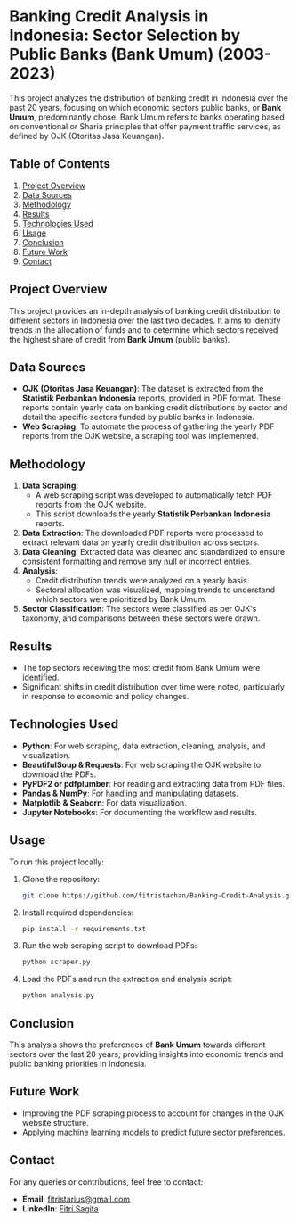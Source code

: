 # Banking Credit Analysis in Indonesia: Sector Selection by Public Banks (Bank Umum) (2003-2023)

This project analyzes the distribution of banking credit in Indonesia over the past 20 years, focusing on which economic sectors public banks, or **Bank Umum**, predominantly chose. Bank Umum refers to banks operating based on conventional or Sharia principles that offer payment traffic services, as defined by OJK (Otoritas Jasa Keuangan).

## Table of Contents
1. [Project Overview](#project-overview)
2. [Data Sources](#data-sources)
3. [Methodology](#methodology)
4. [Results](#results)
5. [Technologies Used](#technologies-used)
6. [Usage](#usage)
7. [Conclusion](#conclusion)
8. [Future Work](#future-work)
9. [Contact](#contact)

## Project Overview
This project provides an in-depth analysis of banking credit distribution to different sectors in Indonesia over the last two decades. It aims to identify trends in the allocation of funds and to determine which sectors received the highest share of credit from **Bank Umum** (public banks).

## Data Sources
- **OJK (Otoritas Jasa Keuangan)**: The dataset is extracted from the **Statistik Perbankan Indonesia** reports, provided in PDF format. These reports contain yearly data on banking credit distributions by sector and detail the specific sectors funded by public banks in Indonesia.
- **Web Scraping**: To automate the process of gathering the yearly PDF reports from the OJK website, a scraping tool was implemented.

## Methodology
1. **Data Scraping**: 
    - A web scraping script was developed to automatically fetch PDF reports from the OJK website.
    - This script downloads the yearly **Statistik Perbankan Indonesia** reports.
2. **Data Extraction**: The downloaded PDF reports were processed to extract relevant data on yearly credit distribution across sectors.
3. **Data Cleaning**: Extracted data was cleaned and standardized to ensure consistent formatting and remove any null or incorrect entries.
4. **Analysis**: 
    - Credit distribution trends were analyzed on a yearly basis.
    - Sectoral allocation was visualized, mapping trends to understand which sectors were prioritized by Bank Umum.
5. **Sector Classification**: The sectors were classified as per OJK's taxonomy, and comparisons between these sectors were drawn.
  
## Results
- The top sectors receiving the most credit from Bank Umum were identified.
- Significant shifts in credit distribution over time were noted, particularly in response to economic and policy changes.

## Technologies Used
- **Python**: For web scraping, data extraction, cleaning, analysis, and visualization.
- **BeautifulSoup & Requests**: For web scraping the OJK website to download the PDFs.
- **PyPDF2 or pdfplumber**: For reading and extracting data from PDF files.
- **Pandas & NumPy**: For handling and manipulating datasets.
- **Matplotlib & Seaborn**: For data visualization.
- **Jupyter Notebooks**: For documenting the workflow and results.

## Usage
To run this project locally:
1. Clone the repository:
   ```bash
   git clone https://github.com/fitristachan/Banking-Credit-Analysis.git
   ```
2. Install required dependencies:
   ```bash
   pip install -r requirements.txt
   ```
3. Run the web scraping script to download PDFs:
   ```bash
   python scraper.py
   ```
4. Load the PDFs and run the extraction and analysis script:
   ```bash
   python analysis.py
   ```

## Conclusion
This analysis shows the preferences of **Bank Umum** towards different sectors over the last 20 years, providing insights into economic trends and public banking priorities in Indonesia.

## Future Work
- Improving the PDF scraping process to account for changes in the OJK website structure.
- Applying machine learning models to predict future sector preferences.

## Contact
For any queries or contributions, feel free to contact:
- **Email**: fitristarius@gmail.com
- **LinkedIn**: [Fitri Sagita](https://id.linkedin.com/in/fitri-sagita-4a530a210)
